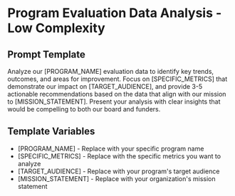 # Program Evaluation Data Analysis - Low Complexity

## Prompt Template

Analyze our [PROGRAM_NAME] evaluation data to identify key trends, outcomes, and areas for improvement. Focus on [SPECIFIC_METRICS] that demonstrate our impact on [TARGET_AUDIENCE], and provide 3-5 actionable recommendations based on the data that align with our mission to [MISSION_STATEMENT]. Present your analysis with clear insights that would be compelling to both our board and funders.

## Template Variables
- [PROGRAM_NAME] - Replace with your specific program name
- [SPECIFIC_METRICS] - Replace with the specific metrics you want to analyze
- [TARGET_AUDIENCE] - Replace with your program's target audience
- [MISSION_STATEMENT] - Replace with your organization's mission statement